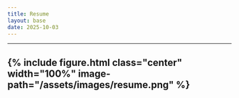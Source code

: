 ```yaml
---
title: Resume
layout: base
date: 2025-10-03
---
```


---
{% include figure.html
  class="center"
  width="100%"
  image-path="/assets/images/resume.png" 
%}
---
